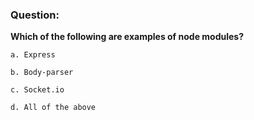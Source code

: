 ### Question:

**Which of the following are examples of node modules?**

```
a. Express

b. Body-parser

c. Socket.io

d. All of the above
```
